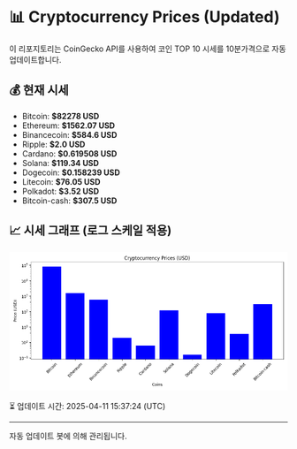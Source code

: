 
# 📊 Cryptocurrency Prices (Updated)

이 리포지토리는 CoinGecko API를 사용하여 코인 TOP 10 시세를 10분가격으로 자동 업데이트합니다.

## 💰 현재 시세
- Bitcoin: **$82278 USD**
- Ethereum: **$1562.07 USD**
- Binancecoin: **$584.6 USD**
- Ripple: **$2.0 USD**
- Cardano: **$0.619508 USD**
- Solana: **$119.34 USD**
- Dogecoin: **$0.158239 USD**
- Litecoin: **$76.05 USD**
- Polkadot: **$3.52 USD**
- Bitcoin-cash: **$307.5 USD**

## 📈 시세 그래프 (로그 스케일 적용)
![Crypto Prices](crypto_prices.png)

⏳ 업데이트 시간: 2025-04-11 15:37:24 (UTC)

---
자동 업데이트 봇에 의해 관리됩니다.
